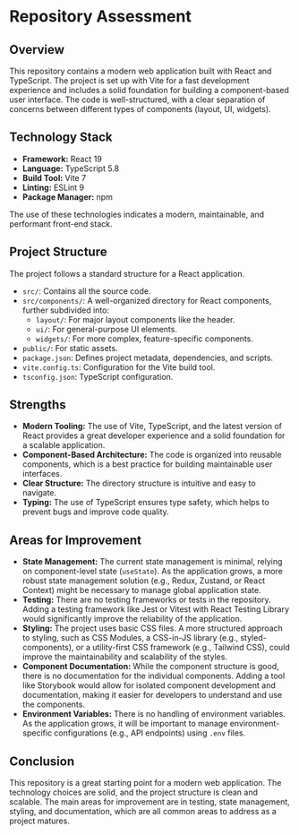 
# Repository Assessment

## Overview

This repository contains a modern web application built with React and TypeScript. The project is set up with Vite for a fast development experience and includes a solid foundation for building a component-based user interface. The code is well-structured, with a clear separation of concerns between different types of components (layout, UI, widgets).

## Technology Stack

*   **Framework:** React 19
*   **Language:** TypeScript 5.8
*   **Build Tool:** Vite 7
*   **Linting:** ESLint 9
*   **Package Manager:** npm

The use of these technologies indicates a modern, maintainable, and performant front-end stack.

## Project Structure

The project follows a standard structure for a React application.

*   `src/`: Contains all the source code.
*   `src/components/`: A well-organized directory for React components, further subdivided into:
    *   `layout/`: For major layout components like the header.
    *   `ui/`: For general-purpose UI elements.
    *   `widgets/`: For more complex, feature-specific components.
*   `public/`: For static assets.
*   `package.json`: Defines project metadata, dependencies, and scripts.
*   `vite.config.ts`: Configuration for the Vite build tool.
*   `tsconfig.json`: TypeScript configuration.

## Strengths

*   **Modern Tooling:** The use of Vite, TypeScript, and the latest version of React provides a great developer experience and a solid foundation for a scalable application.
*   **Component-Based Architecture:** The code is organized into reusable components, which is a best practice for building maintainable user interfaces.
*   **Clear Structure:** The directory structure is intuitive and easy to navigate.
*   **Typing:** The use of TypeScript ensures type safety, which helps to prevent bugs and improve code quality.

## Areas for Improvement

*   **State Management:** The current state management is minimal, relying on component-level state (`useState`). As the application grows, a more robust state management solution (e.g., Redux, Zustand, or React Context) might be necessary to manage global application state.
*   **Testing:** There are no testing frameworks or tests in the repository. Adding a testing framework like Jest or Vitest with React Testing Library would significantly improve the reliability of the application.
*   **Styling:** The project uses basic CSS files. A more structured approach to styling, such as CSS Modules, a CSS-in-JS library (e.g., styled-components), or a utility-first CSS framework (e.g., Tailwind CSS), could improve the maintainability and scalability of the styles.
*   **Component Documentation:** While the component structure is good, there is no documentation for the individual components. Adding a tool like Storybook would allow for isolated component development and documentation, making it easier for developers to understand and use the components.
*   **Environment Variables:** There is no handling of environment variables. As the application grows, it will be important to manage environment-specific configurations (e.g., API endpoints) using `.env` files.

## Conclusion

This repository is a great starting point for a modern web application. The technology choices are solid, and the project structure is clean and scalable. The main areas for improvement are in testing, state management, styling, and documentation, which are all common areas to address as a project matures.
